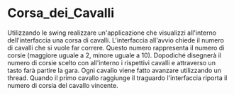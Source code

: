 # Corsa_dei_Cavalli
Utilizzando le swing realizzare un'applicazione che visualizzi all'interno dell'interfaccia una corsa di cavalli. L'interfaccia all'avvio chiede il numero di cavalli che si vuole far correre. Questo numero rappresenta il numero di corsie (maggiore uguale a 2, minore uguale a 10). Dopodiché disegnerà il numero di corsie scelto con all'interno i rispettivi cavalli e attraverso un tasto farà partire la gara. Ogni cavallo viene fatto avanzare utilizzando un thread. Quando il primo cavallo raggiunge il traguardo l'interfaccia riporta il numero di corsia del cavallo vincente.
